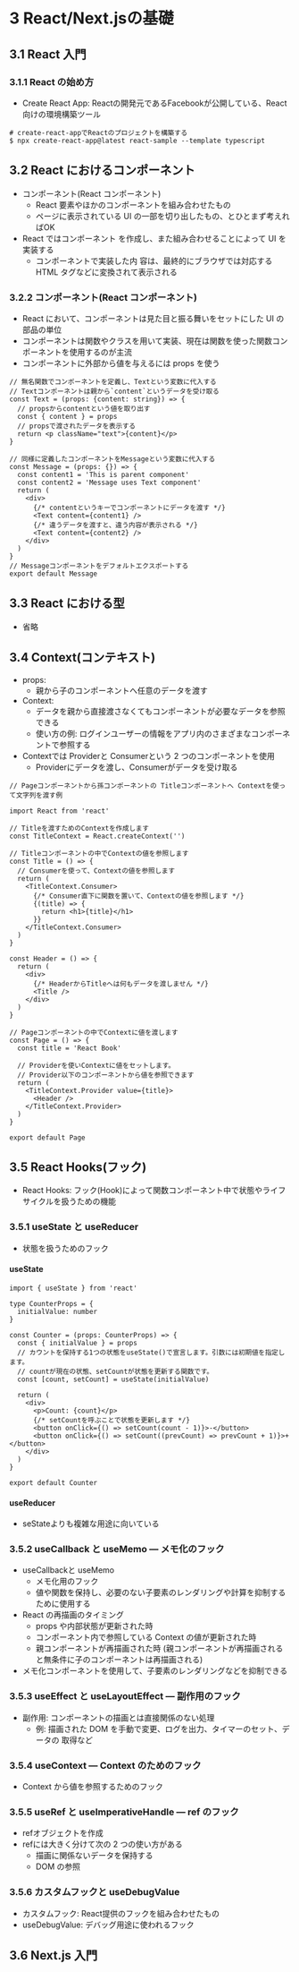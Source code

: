 # 3 React/Next.jsの基礎
## 3.1 React 入門
### 3.1.1 React の始め方
- Create React App: Reactの開発元であるFacebookが公開している、React向けの環境構築ツール

```
# create-react-appでReactのプロジェクトを構築する
$ npx create-react-app@latest react-sample --template typescript
```

## 3.2 React におけるコンポーネント
- コンポーネント(React コンポーネント)
  - React 要素やほかのコンポーネントを組み合わせたもの
  - ページに表示されている UI の一部を切り出したもの、とひとまず考えればOK
- React ではコンポーネント を作成し、また組み合わせることによって UI を実装する
  - コンポーネントで実装した内 容は、最終的にブラウザでは対応する HTML タグなどに変換されて表示される

### 3.2.2 コンポーネント(React コンポーネント)
- React において、コンポーネントは見た目と振る舞いをセットにした UI の部品の単位
- コンポーネントは関数やクラスを用いて実装、現在は関数を使った関数コンポーネントを使用するのが主流
- コンポーネントに外部から値を与えるには props を使う

```tsx
// 無名関数でコンポーネントを定義し、Textという変数に代入する 
// Textコンポーネントは親から`content`というデータを受け取る 
const Text = (props: {content: string}) => {
  // propsからcontentという値を取り出す
  const { content } = props
  // propsで渡されたデータを表示する
  return <p className="text">{content}</p>
}

// 同様に定義したコンポーネントをMessageという変数に代入する 
const Message = (props: {}) => {
  const content1 = 'This is parent component'
  const content2 = 'Message uses Text component'
  return (
    <div>
      {/* contentというキーでコンポーネントにデータを渡す */} 
      <Text content={content1} />
      {/* 違うデータを渡すと、違う内容が表示される */}
      <Text content={content2} />
    </div> 
  )
}
// Messageコンポーネントをデフォルトエクスポートする 
export default Message
```

## 3.3 React における型
- 省略

## 3.4 Context(コンテキスト)
- props: 
  - 親から子のコンポーネントへ任意のデータを渡す
- Context: 
  - データを親から直接渡さなくてもコンポーネントが必要なデータを参照できる
  - 使い方の例: ログインユーザーの情報をアプリ内のさまざまなコンポーネントで参照する
- Contextでは Providerと Consumerという 2 つのコンポーネントを使用
  - Providerにデータを渡し、Consumerがデータを受け取る

```tsx
// Pageコンポーネントから孫コンポーネントの Titleコンポーネントへ Contextを使って文字列を渡す例

import React from 'react'

// Titleを渡すためのContextを作成します
const TitleContext = React.createContext('')

// Titleコンポーネントの中でContextの値を参照します 
const Title = () => {
  // Consumerを使って、Contextの値を参照します 
  return (
    <TitleContext.Consumer>
      {/* Consumer直下に関数を置いて、Contextの値を参照します */} 
      {(title) => {
        return <h1>{title}</h1>
      }}
    </TitleContext.Consumer>
  )
}

const Header = () => {
  return (
    <div>
      {/* HeaderからTitleへは何もデータを渡しません */} 
      <Title />
    </div> 
  )
}

// Pageコンポーネントの中でContextに値を渡します 
const Page = () => {
  const title = 'React Book'
  
  // Providerを使いContextに値をセットします。
  // Provider以下のコンポーネントから値を参照できます 
  return (
    <TitleContext.Provider value={title}>
      <Header />
    </TitleContext.Provider>
  )
}

export default Page
```

## 3.5 React Hooks(フック)
- React Hooks: フック(Hook)によって関数コンポーネント中で状態やライフサイクルを扱うための機能

### 3.5.1 useState と useReducer
- 状態を扱うためのフック

#### useState
```tsx
import { useState } from 'react'

type CounterProps = {
  initialValue: number
}

const Counter = (props: CounterProps) => {
  const { initialValue } = props
  // カウントを保持する1つの状態をuseState()で宣言します。引数には初期値を指定します。 
  // countが現在の状態、setCountが状態を更新する関数です。
  const [count, setCount] = useState(initialValue)
  
  return (
    <div>
      <p>Count: {count}</p>
      {/* setCountを呼ぶことで状態を更新します */}
      <button onClick={() => setCount(count - 1)}>-</button>
      <button onClick={() => setCount((prevCount) => prevCount + 1)}>+</button>
    </div> 
  )
}

export default Counter
```

#### useReducer
- seStateよりも複雑な用途に向いている

### 3.5.2 useCallback と useMemo ― メモ化のフック
- useCallbackと useMemo
  - メモ化用のフック
  - 値や関数を保持し、必要のない子要素のレンダリングや計算を抑制するために使用する
- React の再描画のタイミング
  - props や内部状態が更新された時
  - コンポーネント内で参照している Context の値が更新された時
  - 親コンポーネントが再描画された時 (親コンポーネントが再描画されると無条件に子のコンポーネントは再描画される)
- メモ化コンポーネントを使用して、子要素のレンダリングなどを抑制できる

### 3.5.3 useEffect と useLayoutEffect ― 副作用のフック
- 副作用: コンポーネントの描画とは直接関係のない処理
  - 例: 描画された DOM を手動で変更、ログを出力、タイマーのセット、データの 取得など

### 3.5.4 useContext ― Context のためのフック
- Context から値を参照するためのフック

### 3.5.5 useRef と useImperativeHandle ― ref のフック
- refオブジェクトを作成
- refには大きく分けて次の 2 つの使い方がある
  - 描画に関係ないデータを保持する
  - DOM の参照

### 3.5.6 カスタムフックと useDebugValue
- カスタムフック: React提供のフックを組み合わせたもの
- useDebugValue: デバッグ用途に使われるフック

## 3.6 Next.js 入門
